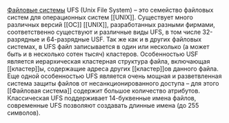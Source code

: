 [Файловые системы](Что%20такое%20ФС.md) UFS (Unix File System) – это семейство файловых систем для операционных систем [[UNIX]]. Существует много различных версий [[ОС]] [[UNIX]], разработанных разными фирмами, соответственно существуют и различные виды UFS, в том числе 32-разрядные и 64-разрядные USF. Так же как и в других файловых системах, в UFS файл записывается в один или несколько (а может быть и в несколько сотен тысяч) кластеров. Особенностью USF является иерархическая кластерная структура файла, включающая [[кластер]]ы, содержащие адреса других [[кластер]]ов данного файла. Еще одной особенностью UFS является очень мощная и разветвленная система защиты файлов от несанкционированного доступа – для этого [[Файловая система]] содержит большое количество атрибутов. Классическая UFS поддерживает 14-буквенные имена файлов, современные UFS позволяют создавать длинные имена (до 255 символов).